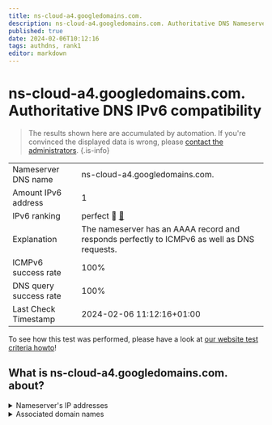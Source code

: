 ```yaml
---
title: ns-cloud-a4.googledomains.com.
description: ns-cloud-a4.googledomains.com. Authoritative DNS Nameserver IPv6 compatibility
published: true
date: 2024-02-06T10:12:16
tags: authdns, rank1
editor: markdown
---
```


# ns-cloud-a4.googledomains.com. Authoritative DNS IPv6 compatibility

> The results shown here are accumulated by automation. If you're convinced the displayed data is wrong, please [contact the administrators](/howto/chat). 
{.is-info}




|   |   |
| - | - |
| Nameserver DNS name | ns-cloud-a4.googledomains.com.
| Amount IPv6 address | 1
| IPv6 ranking | perfect :1st_place_medal: [🔗](/howto/ranking) |
| Explanation | The nameserver has an AAAA record and responds perfectly to ICMPv6 as well as DNS requests. |
| ICMPv6 success rate | 100%|
| DNS query success rate | 100% |
| Last Check Timestamp | 2024-02-06 11:12:16+01:00 |

To see how this test was performed, please have a look at [our website test criteria howto](/howto/testcriteria/authdns)!


## What is ns-cloud-a4.googledomains.com. about?




<details>
<summary>Nameserver's IP addresses</summary>

2001:4860:4802:38::6a

</details>



<details>
<summary>Associated domain names</summary>

spotify.com

www.cockroachlabs.com

</details>
